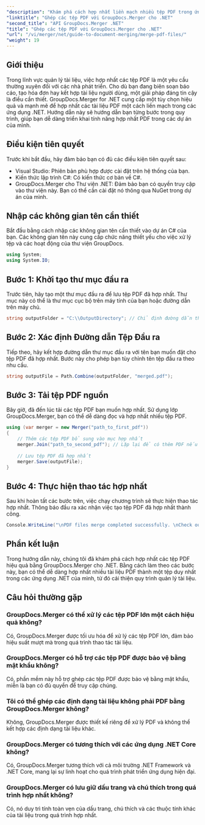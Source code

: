 ```yaml
---
"description": "Khám phá cách hợp nhất liền mạch nhiều tệp PDF trong ứng dụng .NET của bạn bằng GroupDocs.Merger. Hướng dẫn toàn diện này cung cấp phương pháp từng bước rõ ràng để hợp nhất các tệp PDF."
"linktitle": "Ghép các tệp PDF với GroupDocs.Merger cho .NET"
"second_title": "API GroupDocs.Merger .NET"
"title": "Ghép các tệp PDF với GroupDocs.Merger cho .NET"
"url": "/vi/merger/net/guide-to-document-merging/merge-pdf-files/"
"weight": 19
---
```


## Giới thiệu

Trong lĩnh vực quản lý tài liệu, việc hợp nhất các tệp PDF là một yêu cầu thường xuyên đối với các nhà phát triển. Cho dù bạn đang biên soạn báo cáo, tạo hóa đơn hay kết hợp tài liệu người dùng, một giải pháp đáng tin cậy là điều cần thiết. GroupDocs.Merger for .NET cung cấp một tùy chọn hiệu quả và mạnh mẽ để hợp nhất các tài liệu PDF một cách liền mạch trong các ứng dụng .NET. Hướng dẫn này sẽ hướng dẫn bạn từng bước trong quy trình, giúp bạn dễ dàng triển khai tính năng hợp nhất PDF trong các dự án của mình.

## Điều kiện tiên quyết
Trước khi bắt đầu, hãy đảm bảo bạn có đủ các điều kiện tiên quyết sau:
- Visual Studio: Phiên bản phù hợp được cài đặt trên hệ thống của bạn.
- Kiến thức lập trình C#: Có kiến thức cơ bản về C#.
- GroupDocs.Merger cho Thư viện .NET: Đảm bảo bạn có quyền truy cập vào thư viện này. Bạn có thể cần cài đặt nó thông qua NuGet trong dự án của mình.

## Nhập các không gian tên cần thiết
Bắt đầu bằng cách nhập các không gian tên cần thiết vào dự án C# của bạn. Các không gian tên này cung cấp chức năng thiết yếu cho việc xử lý tệp và các hoạt động của thư viện GroupDocs.

```csharp
using System;
using System.IO;
```

## Bước 1: Khởi tạo thư mục đầu ra
Trước tiên, hãy tạo một thư mục đầu ra để lưu tệp PDF đã hợp nhất. Thư mục này có thể là thư mục cục bộ trên máy tính của bạn hoặc đường dẫn trên máy chủ.

```csharp
string outputFolder = "C:\\OutputDirectory"; // Chỉ định đường dẫn thư mục đầu ra mong muốn của bạn
```

## Bước 2: Xác định Đường dẫn Tệp Đầu ra
Tiếp theo, hãy kết hợp đường dẫn thư mục đầu ra với tên bạn muốn đặt cho tệp PDF đã hợp nhất. Bước này cho phép bạn tùy chỉnh tên tệp đầu ra theo nhu cầu.

```csharp
string outputFile = Path.Combine(outputFolder, "merged.pdf");
```

## Bước 3: Tải tệp PDF nguồn
Bây giờ, đã đến lúc tải các tệp PDF bạn muốn hợp nhất. Sử dụng lớp GroupDocs.Merger, bạn có thể dễ dàng đọc và hợp nhất nhiều tệp PDF.

```csharp
using (var merger = new Merger("path_to_first_pdf"))
{
    // Thêm các tệp PDF bổ sung vào mục hợp nhất
    merger.Join("path_to_second_pdf"); // Lặp lại để có thêm PDF nếu cần
    
    // Lưu tệp PDF đã hợp nhất
    merger.Save(outputFile);
}
```

## Bước 4: Thực hiện thao tác hợp nhất
Sau khi hoàn tất các bước trên, việc chạy chương trình sẽ thực hiện thao tác hợp nhất. Thông báo đầu ra xác nhận việc tạo tệp PDF đã hợp nhất thành công.

```csharp
Console.WriteLine("\nPDF files merge completed successfully. \nCheck output in {0}", outputFolder);
```

## Phần kết luận
Trong hướng dẫn này, chúng tôi đã khám phá cách hợp nhất các tệp PDF hiệu quả bằng GroupDocs.Merger cho .NET. Bằng cách làm theo các bước này, bạn có thể dễ dàng hợp nhất nhiều tài liệu PDF thành một tệp duy nhất trong các ứng dụng .NET của mình, từ đó cải thiện quy trình quản lý tài liệu.

## Câu hỏi thường gặp

### GroupDocs.Merger có thể xử lý các tệp PDF lớn một cách hiệu quả không?
Có, GroupDocs.Merger được tối ưu hóa để xử lý các tệp PDF lớn, đảm bảo hiệu suất mượt mà trong quá trình thao tác tài liệu.

### GroupDocs.Merger có hỗ trợ các tệp PDF được bảo vệ bằng mật khẩu không?
Có, phần mềm này hỗ trợ ghép các tệp PDF được bảo vệ bằng mật khẩu, miễn là bạn có đủ quyền để truy cập chúng.

### Tôi có thể ghép các định dạng tài liệu không phải PDF bằng GroupDocs.Merger không?
Không, GroupDocs.Merger được thiết kế riêng để xử lý PDF và không thể kết hợp các định dạng tài liệu khác.

### GroupDocs.Merger có tương thích với các ứng dụng .NET Core không?
Có, GroupDocs.Merger tương thích với cả môi trường .NET Framework và .NET Core, mang lại sự linh hoạt cho quá trình phát triển ứng dụng hiện đại.

### GroupDocs.Merger có lưu giữ dấu trang và chú thích trong quá trình hợp nhất không?
Có, nó duy trì tính toàn vẹn của dấu trang, chú thích và các thuộc tính khác của tài liệu trong quá trình hợp nhất.